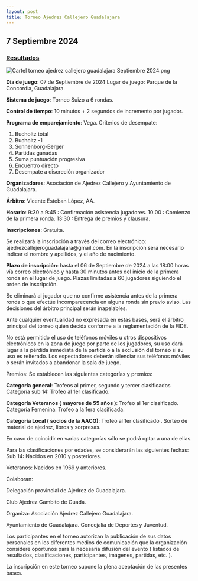```yaml
---
layout: post
title: Torneo Ajedrez Callejero Guadalajara
---
```

<h2>7 Septiembre 2024</h2>
<h3><a href="https://info64.org/i-torneo-de-ferias-de-guadalajara/standings">Resultados</a></h3>
<img class="img-fluid" src="/2024-09-07-torneo-ajedrez-callejero-guadalajara.png" alt="Cartel torneo ajedrez callejero guadalajara Septiembre 2024.png"/>
<section class="mt-3">
<p><b>Dia de juego</b>: 07 de Septiembre de 2024 Lugar de juego: Parque de la Concordia, Guadalajara.</p>

<p><b>Sistema de juego</b>: Torneo Suizo a 6 rondas.</p>

<p><b>Control de tiempo</b>: 10 minutos + 2 segundos de incremento por jugador.</p>

<p><b>Programa de emparejamiento</b>: Vega. Criterios de desempate:</p>

<ol>
<li>Bucholtz total</li>
<li>Bucholtz -1</li>

<li>Sonnenborg-Berger</li>

<li>Partidas ganadas</li>

<li>Suma puntuación progresiva</li>

<li>Encuentro directo</li>

<li>Desempate a discreción organizador</li>
</ol>
<p><b>Organizadores</b>: Asociación de Ajedrez Callejero y Ayuntamiento de Guadalajara.</p>

<p><b>Árbitro</b>: Vicente Esteban López, AA.</p>

<p><b>Horario</b>: 9:30 a 9:45 : Confirmación asistencia jugadores. 10:00 : Comienzo de la primera ronda. 13:30 : Entrega de premios y clausura.</p>

<p><b>Inscripciones</b>: Gratuita.</p>

<p>Se realizará la inscripción a través del correo electrónico: ajedrezcallejeroguadalajara@gmail.com. En la inscripción será necesario indicar el nombre y apellidos, y el año de nacimiento.</p>

<p><b>Plazo de inscripción</b>: hasta el 06 de Septiembre de 2024 a las 18:00 horas vía correo electrónico y hasta 30 minutos antes del inicio de la primera ronda en el lugar de juego. Plazas limitadas a 60 jugadores siguiendo el orden de inscripción.</p>

<p>Se eliminará al jugador que no confirme asistencia antes de la primera ronda o que efectúe incomparecencia en alguna ronda sin previo aviso. Las decisiones del árbitro principal serán inapelables.</p>

<p>Ante cualquier eventualidad no expresada en estas bases, será el árbitro principal del torneo quién decida conforme a la reglamentación de la FIDE.</p>

<p>No está permitido el uso de teléfonos móviles u otros dispositivos electrónicos en la zona de juego por parte de los jugadores, su uso dará lugar a la pérdida inmediata de la partida o a la exclusión del torneo si su uso es reiterado. Los espectadores deberán silenciar sus teléfonos móviles o serán invitados a abandonar la sala de juego.</p>

<p>Premios: Se establecen las siguientes categorías y premios:</p>

<p><b>Categoría general</b>: Trofeos al primer, segundo y tercer clasificados Categoría sub 14: Trofeo al 1er clasificado.</p>

<p><b>Categoría Veteranos ( mayores de 55 años )</b>: Trofeo al 1er clasificado. Categoría Femenina: Trofeo a la 1era clasificada.</p>

<p><b>Categoría Local ( socios de la AACG)</b>: Trofeo al 1er clasificado . Sorteo de material de ajedrez, libros y sorpresas.</p>

<p>En caso de coincidir en varias categorías sólo se podrá optar a una de ellas.</p>

<p>Para las clasificaciones por edades, se considerarán las siguientes fechas: Sub 14: Nacidos en 2010 y posteriores.</p>

<p>Veteranos: Nacidos en 1969 y anteriores.</p>

<p>Colaboran:<br/>

Delegación provincial de Ajedrez de Guadalajara.<br/>

Club Ajedrez Gambito de Guada.<br/>

Organiza: Asociación Ajedrez Callejero Guadalajara.<br/>

Ayuntamiento de Guadalajara. Concejalía de Deportes y Juventud.<br/>
</p>

<p>Los participantes en el torneo autorizan la publicación de sus datos personales en los diferentes medios de comunicación que la organización considere oportunos para la necesaria difusión del evento ( listados de resultados, clasificaciones, participantes, imágenes, partidas, etc. ).</p>

<p>La inscripción en este torneo supone la plena aceptación de las presentes bases.</p>
